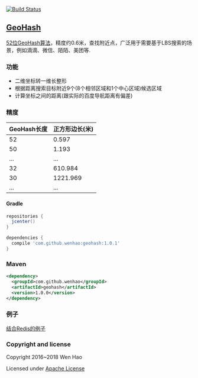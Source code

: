 [![Build Status](https://travis-ci.org/wenhao/geohash.svg?branch=master)](https://travis-ci.org/wenhao/geohash)

## [GeoHash](https://github.com/wenhao/geohash)

[52位GeoHash算法]，精度约0.6米，查找附近点，广泛用于需要基于LBS搜索的场景，例如滴滴、微信、陌陌、美团等.

### 功能

* 二维坐标转一维长整形
* 根据距离搜索目标附近9个(8个相邻区域和1个中心区域)候选区域
* 计算坐标之间的距离(跟实际的百度导航距离有偏差)

### 精度

| GeoHash长度     | 正方形边长(米)     |
| :------------- | :------------- |
| 52       | 0.597       |
| 50       | 1.193       |
| ...      | ...         |
| 32       | 610.984     |
| 30       | 1221.969    |
| ...      | ...         |

#### Gradle

```groovy
repositories {
  jcenter()
}

dependencies {
  compile 'com.github.wenhao:geohash:1.0.1'
}
```

### Maven

```xml
<dependency>
  <groupId>com.github.wenhao</groupId>
  <artifactId>geohash</artifactId>
  <version>1.0.0</version>
</dependency>
```


### 例子

[结合Redis的例子]

### Copyright and license

Copyright 2016~2018 Wen Hao

Licensed under [Apache License]

[52位GeoHash算法]: ./docs/algorithm.md
[32位GeoHash算法]: https://en.wikipedia.org/wiki/Geohash
[结合Redis的例子]: ./docs/example.md
[Apache License]: ./LICENSE